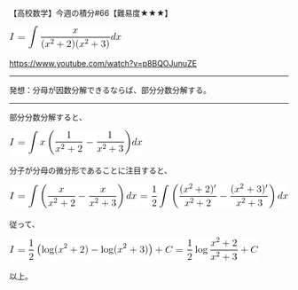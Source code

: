 【高校数学】今週の積分#66【難易度★★★】

<!--
![](https://latex.codecogs.com/gif.latex?I=\int\frac{x}{(x^2&plus;2)(x^2&plus;3)}dx)
-->
![](0.gif)

https://www.youtube.com/watch?v=p8BQOJunuZE

----

発想：分母が因数分解できるならば、部分分数分解する。

----

部分分数分解すると、

<!--
![](https://latex.codecogs.com/gif.latex?I=\int{x\left(\frac{1}{x^2&plus;2}-\frac{1}{x^2&plus;3}\right)}dx)
-->
![](1.gif)

分子が分母の微分形であることに注目すると、

<!--
![](https://latex.codecogs.com/gif.latex?I=\int\left(\frac{x}{x^2&plus;2}-\frac{x}{x^2&plus;3}\right)dx=\frac{1}{2}\int\left(\frac{(x^2&plus;2)'}{x^2&plus;2}-\frac{(x^2&plus;3)'}{x^2&plus;3}\right)dx)
-->
![](2.gif)

従って、

<!--
![](https://latex.codecogs.com/gif.latex?I=\frac{1}{2}\left(\log(x^2&plus;2)-\log(x^2&plus;3)\right)&plus;C=\frac{1}{2}\log\frac{x^2&plus;2}{x^2&plus;3}&plus;C)
-->
![](3.gif)

以上。

